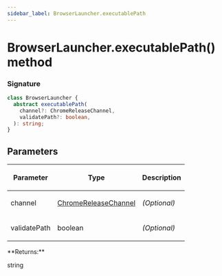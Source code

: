 ```yaml
---
sidebar_label: BrowserLauncher.executablePath
---
```


# BrowserLauncher.executablePath() method

### Signature

```typescript
class BrowserLauncher {
  abstract executablePath(
    channel?: ChromeReleaseChannel,
    validatePath?: boolean,
  ): string;
}
```

## Parameters

<table><thead><tr><th>

Parameter

</th><th>

Type

</th><th>

Description

</th></tr></thead>
<tbody><tr><td>

channel

</td><td>

[ChromeReleaseChannel](./puppeteer.chromereleasechannel.md)

</td><td>

_(Optional)_

</td></tr>
<tr><td>

validatePath

</td><td>

boolean

</td><td>

_(Optional)_

</td></tr>
</tbody></table>
**Returns:**

string
